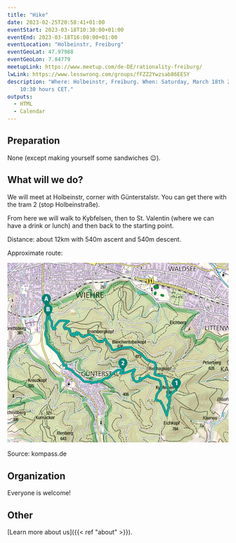 ```yaml
---
title: "Hike"
date: 2023-02-25T20:58:41+01:00
eventStart: 2023-03-18T10:30:00+01:00
eventEnd: 2023-03-18T16:00:00+01:00
eventLocation: "Holbeinstr, Freiburg"
eventGeoLat: 47.97988
eventGeoLon: 7.84779
meetupLink: https://www.meetup.com/de-DE/rationality-freiburg/
lwLink: https://www.lesswrong.com/groups/fFZZ2Ywzsab86EESY
description: "Where: Holbeinstr, Freiburg. When: Saturday, March 18th 2023 at
    10:30 hours CET."
outputs:
  - HTML
  - Calendar
---
```


## Preparation

None (except making yourself some sandwiches 😉).


## What will we do?

We will meet at Holbeinstr, corner with Günterstalstr. You can get there with
the tram 2 (stop Holbeinstraße).

From here we will walk to Kybfelsen, then to St. Valentin (where we can have a
drink or lunch) and then back to the starting point.

Distance: about 12km with 540m ascent and 540m descent.

Approximate route:

![Route](map.png 'Route')

Source: kompass.de

## Organization

Everyone is welcome!


## Other

[Learn more about us]({{< ref "about" >}}).
